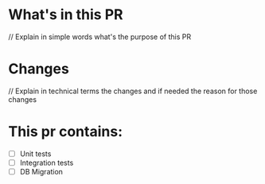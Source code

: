 # What's in this PR
// Explain in simple words what's the purpose of this PR

# Changes
// Explain in technical terms the changes and if needed the reason for those changes

# This pr contains:
- [ ] Unit tests
- [ ] Integration tests
- [ ] DB Migration
